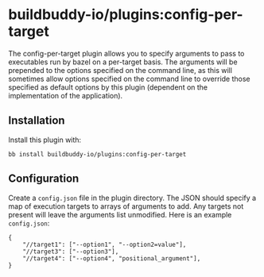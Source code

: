 # buildbuddy-io/plugins:config-per-target

The config-per-target plugin allows you to specify arguments to pass to
executables run by bazel on a per-target basis. The arguments will be prepended
to the options specified on the command line, as this will sometimes allow
options specified on the command line to override those specified as default
options by this plugin (dependent on the implementation of the application).

## Installation

Install this plugin with:

```
bb install buildbuddy-io/plugins:config-per-target
```

## Configuration

Create a `config.json` file in the plugin directory. The JSON should specify a
map of execution targets to arrays of arguments to add. Any targets not present
will leave the arguments list unmodified. Here is an example `config.json`:

```
{
	"//target1": ["--option1", "--option2=value"],
	"//target3": ["--option3"],
	"//target4": ["--option4", "positional_argument"],
}
```
